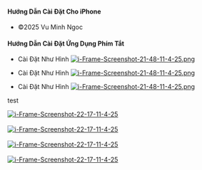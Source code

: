 #### Hướng Dẫn Cài Đặt Cho iPhone 


   - ©️2025 Vu Minh Ngoc

#### Hướng Dẫn Cài Đặt Ứng Dụng Phím Tắt 
  - Cài Đặt Như Hình
[![i-Frame-Screenshot-21-48-11-4-25.png](https://i.postimg.cc/QMr7ggz1/i-Frame-Screenshot-21-48-11-4-25.png)](https://postimg.cc/K1J4xTx8)

  - Cài Đặt Như Hình
[![i-Frame-Screenshot-21-48-11-4-25.png](https://i.postimg.cc/L6wL5FBy/i-Frame-Screenshot-21-48-11-4-25.png)](https://postimg.cc/2VdV9Jtv)

  - Cài Đặt Như Hình
[![i-Frame-Screenshot-21-48-11-4-25.png](https://i.postimg.cc/kXBW7g86/i-Frame-Screenshot-21-48-11-4-25.png)](https://postimg.cc/1f18HPvs)

test 




<a href="https://postimg.cc/vx58xgnk" target="_blank"><img src="https://i.postimg.cc/hv5XwVtD/i-Frame-Screenshot-22-17-11-4-25.png" alt="i-Frame-Screenshot-22-17-11-4-25"/></a><br/><br/>
<a href="https://postimg.cc/nCYcHmpQ" target="_blank"><img src="https://i.postimg.cc/VL2SW9h4/i-Frame-Screenshot-22-17-11-4-25.png" alt="i-Frame-Screenshot-22-17-11-4-25"/></a><br/><br/>
<a href="https://postimg.cc/XX5YzhPL" target="_blank"><img src="https://i.postimg.cc/QN4KHZk2/i-Frame-Screenshot-22-17-11-4-25.png" alt="i-Frame-Screenshot-22-17-11-4-25"/></a><br/><br/>
<a href="https://postimg.cc/mtGgfjfs" target="_blank"><img src="https://i.postimg.cc/J4sDXYpG/i-Frame-Screenshot-22-17-11-4-25.png" alt="i-Frame-Screenshot-22-17-11-4-25"/></a><br/><br/>

